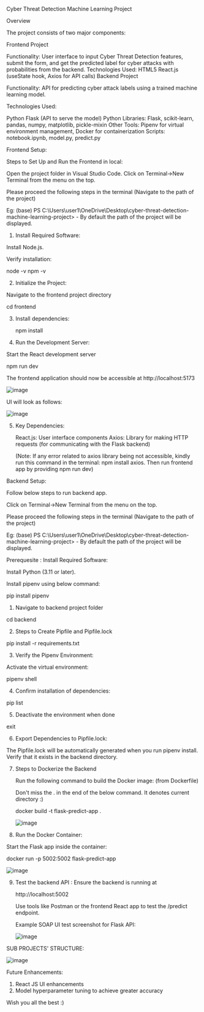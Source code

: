 Cyber Threat Detection Machine Learning Project

Overview

The project consists of two major components:

Frontend Project

Functionality: User interface to input Cyber Threat Detection features, submit the form, and get the predicted label for cyber attacks with probabilities from the backend.
Technologies Used:
HTML5
React.js (useState hook, Axios for API calls)
Backend Project

Functionality: API for predicting cyber attack labels using a trained machine learning model.

Technologies Used:

Python
Flask (API to serve the model)
Python Libraries: Flask, scikit-learn, pandas, numpy, matplotlib, pickle-mixin
Other Tools: Pipenv for virtual environment management, Docker for containerization
Scripts: notebook.ipynb, model.py, predict.py

Frontend Setup:

Steps to Set Up and Run the Frontend in local:

Open the project folder in Visual Studio Code.
Click on Terminal->New Terminal from the menu on the top.

Please proceed the following steps in the terminal (Navigate to the path of the project)

Eg: (base) PS C:\Users\user1\OneDrive\Desktop\cyber-threat-detection-machine-learning-project> - By default the path of the project will be displayed.

1. Install Required Software:

Install Node.js.

Verify installation:

  node -v
  npm -v

2. Initialize the Project:

  Navigate to the frontend project directory

  cd frontend

3. Install dependencies:

   npm install

4. Run the Development Server:

  Start the React development server

  npm run dev

  The frontend application should now be accessible at http://localhost:5173

  ![image](https://github.com/user-attachments/assets/2980d05e-dc60-4763-8369-36540dd134a6)

  UI will look as follows:

  ![image](https://github.com/user-attachments/assets/9b875238-2d14-4fe3-a629-70c2945ee748)


5. Key Dependencies:

   React.js: User interface components
   Axios: Library for making HTTP requests (for communicating with the Flask backend)

   (Note: If any error related to axios library being not accessible, kindly run this command in the terminal:  npm install axios. Then run frontend app by providing npm run dev)

Backend Setup:

Follow below steps to run backend app.

Click on Terminal->New Terminal from the menu on the top.

Please proceed the following steps in the terminal (Navigate to the path of the project)

Eg: (base) PS C:\Users\user1\OneDrive\Desktop\cyber-threat-detection-machine-learning-project> - By default the path of the project will be displayed.

Prerequesite : Install Required Software:

  Install Python (3.11 or later).

  Install pipenv using below command:

  pip install pipenv
       
1. Navigate to backend project folder

  cd backend

2. Steps to Create Pipfile and Pipfile.lock

  pip install -r requirements.txt

3. Verify the Pipenv Environment:

  Activate the virtual environment:

  pipenv shell

4. Confirm installation of dependencies:

  pip list

5. Deactivate the environment when done

  exit

6. Export Dependencies to Pipfile.lock:

The Pipfile.lock will be automatically generated when you run pipenv install.
Verify that it exists in the backend directory.

7. Steps to Dockerize the Backend

   Run the following command to build the Docker image: (from Dockerfile)

   Don't miss the . in the end of the below command. It denotes current directory :)

   docker build -t flask-predict-app .

   ![image](https://github.com/user-attachments/assets/5a9d6735-6cf9-4ac8-aa27-5f23303ae2ca)


9. Run the Docker Container:
   
  Start the Flask app inside the container:

  docker run -p 5002:5002 flask-predict-app

  ![image](https://github.com/user-attachments/assets/68088c08-fe2f-462f-8667-7a2888e93ad8)


9. Test the backend API : Ensure the backend is running at

    http://localhost:5002

   Use tools like Postman or the frontend React app to test the /predict endpoint.

   Example SOAP UI test screenshot for Flask API:

   ![image](https://github.com/user-attachments/assets/c7b448b6-8920-4d30-b018-8e69e6d2d999)


SUB PROJECTS' STRUCTURE:

  ![image](https://github.com/user-attachments/assets/1cbdd7b2-d7d4-447e-8c82-afdf98e65ebe)


Future Enhancements:

1. React JS UI enhancements
2. Model hyperparameter tuning to achieve greater accuracy

Wish you all the best :)




    





